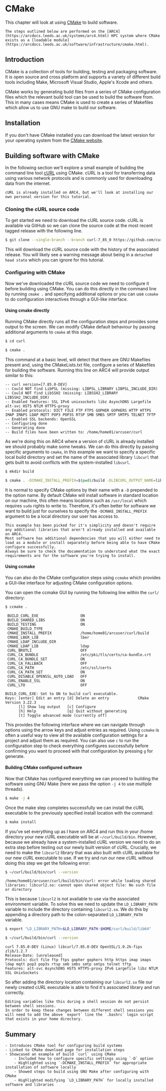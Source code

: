 # CMake

This chapter will look at using [CMake](https://cmake.org/) to build software.

```{note}
The steps outlined below are performed on the [ARC4](https://arcdocs.leeds.ac.uk/systems/arc4.html) HPC system where CMake exists as a [loadable module](https://arcdocs.leeds.ac.uk/software/infrastructure/cmake.html).
```

## Introduction

CMake is a collection of tools for building, testing and packaging software. 
It is open source and cross platform and supports a variety of different build tools including Make, Microsoft Visual Studio, Apple's Xcode and others.

CMake works by generating build files from a series of CMake configuration files which the relevant build tool can be used to build the software from.
This in many cases means CMake is used to create a series of Makefiles which allow us to use GNU make to build our software.

## Installation

If you don't have CMake installed you can download the latest version for your operating system from the [CMake website](https://cmake.org/download/).

## Building software with CMake

In the following section we'll explore a small example of building the command line tool [cURL](https://curl.se/) using CMake. 
cURL is a tool for transferring data using various network protocols and is commonly used for downloading data from the internet.

```{note}
cURL is already installed on ARC4, but we'll look at installing our own personal version for this tutorial.
```

### Cloning the cURL source code

To get started we need to download the cURL source code. cURL is available via GitHub so we can clone the source code at the most recent tagged release with the following line.

```bash
$ git clone --single-branch --branch curl-7_85_0 https://github.com/curl/curl.git
```

This will download the cURL source code with the history of the associated release. You will likely see a warning message about being in a `detached head state` which you can ignore for this tutorial.

### Configuring with CMake

Now we've downloaded the cURL source code we need to configure it before building using CMake.
You can do this directly in the command line by running `cmake .` and specifying additional options or you can use `ccmake` to do configuration interactives through a GUI-like interface.

#### Using cmake directly

Running CMake directly runs all the configuration steps and provides some output to the screen. 
We can modify CMake default behaviour by passing additional arguments to `cmake` at this stage.

```bash
$ cd curl

$ cmake .
```

This command at a basic level, will detect that there are GNU Makefiles present and, using the CMakeLists.txt file, configure a series of Makefiles for building the software.
Running this line on ARC4 will provide output similar to this:

```
-- curl version=[7.85.0-DEV]
-- Could NOT find LibPSL (missing: LIBPSL_LIBRARY LIBPSL_INCLUDE_DIR)
-- Could NOT find LibSSH2 (missing: LIBSSH2_LIBRARY LIBSSH2_INCLUDE_DIR)
-- Enabled features: SSL IPv6 unixsockets libz AsynchDNS Largefile alt-svc HSTS NTLM HTTPS-proxy
-- Enabled protocols: DICT FILE FTP FTPS GOPHER GOPHERS HTTP HTTPS IMAP IMAPS LDAP MQTT POP3 POP3S RTSP SMB SMBS SMTP SMTPS TELNET TFTP
-- Enabled SSL backends: OpenSSL
-- Configuring done
-- Generating done
-- Build files have been written to: /home/home01/arcuser/curl
```

As we're doing this on ARC4 where a version of cURL is already installed we should probably make some tweaks. 
We can do this directly by passing specific arguments to `cmake`, in this example we want to specify a specific local build directory and set the name of the associated library `libcurl` that gets built to avoid conflicts with the system-installed `libcurl`.

```bash
$ mkdir build

$ cmake . -DCMAKE_INSTALL_PREFIX=$(pwd)/build -DLIBCURL_OUTPUT_NAME=libcurl2
```

It is normal to specify CMake options by their name with a `-D` prepended to the option name.
By default CMake will install software in standard location on our machine, this often means locations such as `/usr/local` which requires `sudo` rights to write to.
Therefore, it's often better for software we want to build just for ourselves to specify the `-DCMAKE_INSTALL_PREFIX` argument to be a local directory our user has access to.

```{note}
This example has been picked for it's simplicity and doesn't require any additional libraries that aren't already installed and available on ARC4.
Most software has additional dependencies that you will either need to load as a module or install separately before being able to have CMake configure successfully.
Always be sure to check the documentation to understand what the exact requirements are for the software you're trying to install.
```

#### Using ccmake

You can also do the CMake configuration steps using `ccmake` which provides a GUI-like interface for adjusting CMake configuration options.

You can open the ccmake GUI by running the following line within the `curl/` directory:

```bash
$ ccmake .
```
```output
 BUILD_CURL_EXE                   ON
 BUILD_SHARED_LIBS                ON
 BUILD_TESTING                    ON
 CMAKE_BUILD_TYPE
 CMAKE_INSTALL_PREFIX             /home/home01/arcuser/curl/build
 CMAKE_LBER_LIB                   lber
 CMAKE_LDAP_INCLUDE_DIR
 CMAKE_LDAP_LIB                   ldap
 CURL_BROTLI                      OFF
 CURL_CA_BUNDLE                   /etc/pki/tls/certs/ca-bundle.crt
 CURL_CA_BUNDLE_SET               ON
 CURL_CA_FALLBACK                 OFF
 CURL_CA_PATH                     /etc/ssl/certs
 CURL_CA_PATH_SET                 ON
 CURL_DISABLE_OPENSSL_AUTO_LOAD   OFF
 CURL_ENABLE_SSL                  ON
 CURL_LTO                         OFF

BUILD_CURL_EXE: Set to ON to build curl executable.
Keys: [enter] Edit an entry [d] Delete an entry             CMake Version 3.22.3
      [l] Show log output   [c] Configure
      [h] Help              [q] Quit without generating
      [t] Toggle advanced mode (currently off)

```

This provides the following interface where we can navigate through options using the arrow keys and adjust entries as required.
Using `ccmake` is often a useful way to view all the available configuration settings for a project and adjust them as required.
You can also use `c` to run the configuration step to check everything configures successfully before confirming you want to proceed with that configuration by pressing `g` for generate.

#### Building CMake configured software

Now that CMake has configured everything we can proceed to building the software using GNU Make (here we pass the option `-j 4` to use multiple threads).

```bash
$ make -j 4
```

Once the make step completes successfully we can install the cURL executable to the previously specified install location with the command:

```bash
$ make install
```

If you've set everything up as I have on ARC4 and run this in your /home directory your new cURL executable will be at `~/curl/build/bin`. 
However, because we already have a system-installed cURL version we need to do an extra step before testing out our newly built version of cURL.
Crucially, we need to make the `libcurl2` library that was also built with cURL available for our new cURL executable to use.
If we try and run our new cURL without doing this step we get the following error:

```bash
$ ~/curl/build/bin/curl --version
```
```output
/home/home01/arcuser/curl/build/bin/curl: error while loading shared libraries: libcurl2.so: cannot open shared object file: No such file or directory
```

This is because `libcurl2` is not available to use via the associated environment variable. 
To solve this we need to update the `LD_LIBRARY_PATH` variable to include the directory containing `libcurl2.so`.
We do this by appending a directory path to the colon-separated `LD_LIBRARY_PATH` variable.

```bash
$ export "LD_LIBRARY_PATH=$LD_LIBRARY_PATH:$HOME/curl/build/lib64"

$ ~/curl/build/bin/curl --version
```
```output
curl 7.85.0-DEV (Linux) libcurl/7.85.0-DEV OpenSSL/1.0.2k-fips zlib/1.2.7
Release-Date: [unreleased]
Protocols: dict file ftp ftps gopher gophers http https imap imaps ldap mqtt pop3 pop3s rtsp smb smbs smtp smtps telnet tftp
Features: alt-svc AsynchDNS HSTS HTTPS-proxy IPv6 Largefile libz NTLM SSL UnixSockets
```

So after adding the directory location containing our `libcurl2.so` file our newly created cURL executable is able to find it's associated library and run correctly.

```{note}
Editing variables like this during a shell session do not persist between shell sessions.
In order to keep these changes between different shell sessions you will need to add the above `export` line the `.bashrc` login script that exists in your home directory.
```

## Summary

```{important}
- Introduces CMake tool for configuring build systems
- Linked to CMake download page for installation steps
- Showcased an example of build `curl` using CMake
    - Included how to configure specific settings using `-D` option
    - Highlighted using `-DCMAKE_INSTALL_PREFIX` for appropriate installation of software locally
    - Showed steps to build using GNU Make after configuring with CMake
    - Highlighted modifying `LD_LIBRARY_PATH` for locally installed software and libraries
```